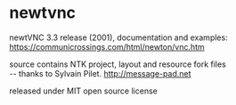 # newtvnc
newtVNC 3.3 release (2001), documentation and examples:<br/>
https://communicrossings.com/html/newton/vnc.htm<br/>

source contains NTK project, layout and resource fork files<br/>
-- thanks to Sylvain Pilet. http://message-pad.net

released under MIT open source license
